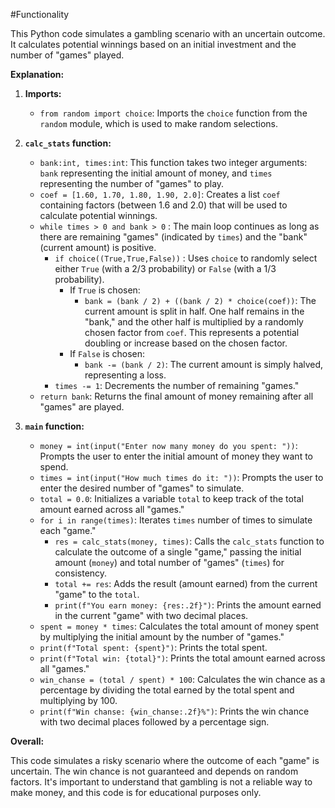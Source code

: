 #Functionality

This Python code simulates a gambling scenario with an uncertain outcome. It calculates potential winnings based on an initial investment and the number of "games" played.

**Explanation:**

1. **Imports:**
   - `from random import choice`: Imports the `choice` function from the `random` module, which is used to make random selections.

2. **`calc_stats` function:**
   - `bank:int, times:int`: This function takes two integer arguments: `bank` representing the initial amount of money, and `times` representing the number of "games" to play.
   - `coef = [1.60, 1.70, 1.80, 1.90, 2.0]`: Creates a list `coef` containing factors (between 1.6 and 2.0) that will be used to calculate potential winnings.
   - `while times > 0 and bank > 0` : The main loop continues as long as there are remaining "games" (indicated by `times`) and the "bank" (current amount) is positive.
     - `if choice((True,True,False))` : Uses `choice` to randomly select either `True` (with a 2/3 probability) or `False` (with a 1/3 probability).
       - If `True` is chosen:
         - `bank = (bank / 2) + ((bank / 2) * choice(coef))`: The current amount is split in half. One half remains in the "bank," and the other half is multiplied by a randomly chosen factor from `coef`. This represents a potential doubling or increase based on the chosen factor.
       - If `False` is chosen:
         - `bank -= (bank / 2)`: The current amount is simply halved, representing a loss.
     - `times -= 1`: Decrements the number of remaining "games."
   - `return bank`: Returns the final amount of money remaining after all "games" are played.

3. **`main` function:**
   - `money = int(input("Enter now many money do you spent: "))`: Prompts the user to enter the initial amount of money they want to spend.
   - `times = int(input("How much times do it: "))`: Prompts the user to enter the desired number of "games" to simulate.
   - `total = 0.0`: Initializes a variable `total` to keep track of the total amount earned across all "games."
   - `for i in range(times)`: Iterates `times` number of times to simulate each "game."
     - `res = calc_stats(money, times)`: Calls the `calc_stats` function to calculate the outcome of a single "game," passing the initial amount (`money`) and total number of "games" (`times`) for consistency.
     - `total += res`: Adds the result (amount earned) from the current "game" to the `total`.
     - `print(f"You earn money: {res:.2f}")`: Prints the amount earned in the current "game" with two decimal places.
   - `spent = money * times`: Calculates the total amount of money spent by multiplying the initial amount by the number of "games."
   - `print(f"Total spent: {spent}")`: Prints the total spent.
   - `print(f"Total win: {total}")`: Prints the total amount earned across all "games."
   - `win_chanse = (total / spent) * 100`: Calculates the win chance as a percentage by dividing the total earned by the total spent and multiplying by 100.
   - `print(f"Win chanse: {win_chanse:.2f}%")`: Prints the win chance with two decimal places followed by a percentage sign.


**Overall:**

This code simulates a risky scenario where the outcome of each "game" is uncertain. The win chance is not guaranteed and depends on random factors. It's important to understand that gambling is not a reliable way to make money, and this code is for educational purposes only.
